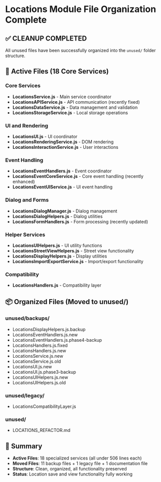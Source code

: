 # Locations Module File Organization Complete

## ✅ CLEANUP COMPLETED

All unused files have been successfully organized into the `unused/` folder structure.

## 📁 Active Files (18 Core Services)

### Core Services
- **LocationsService.js** - Main service coordinator
- **LocationsAPIService.js** - API communication (recently fixed)
- **LocationsDataService.js** - Data management and validation
- **LocationsStorageService.js** - Local storage operations

### UI and Rendering
- **LocationsUI.js** - UI coordinator
- **LocationsRenderingService.js** - DOM rendering
- **LocationsInteractionService.js** - User interactions

### Event Handling
- **LocationsEventHandlers.js** - Event coordinator
- **LocationsEventCoreService.js** - Core event handling (recently enhanced)
- **LocationsEventUIService.js** - UI event handling

### Dialog and Forms
- **LocationsDialogManager.js** - Dialog management
- **LocationsDialogHelpers.js** - Dialog utilities
- **LocationsFormHandlers.js** - Form processing (recently updated)

### Helper Services
- **LocationsUIHelpers.js** - UI utility functions
- **LocationsStreetViewHelpers.js** - Street view functionality
- **LocationsDisplayHelpers.js** - Display utilities
- **LocationsImportExportService.js** - Import/export functionality

### Compatibility
- **LocationsHandlers.js** - Compatibility layer

## 📦 Organized Files (Moved to unused/)

### unused/backups/
- LocationsDisplayHelpers.js.backup
- LocationsEventHandlers.js.new
- LocationsEventHandlers.js.phase4-backup
- LocationsHandlers.js.fixed
- LocationsHandlers.js.new
- LocationsService.js.new
- LocationsService.js.old
- LocationsUI.js.new
- LocationsUI.js.phase3-backup
- LocationsUIHelpers.js.new
- LocationsUIHelpers.js.old

### unused/legacy/
- LocationsCompatibilityLayer.js

### unused/
- LOCATIONS_REFACTOR.md

## 🎯 Summary

- **Active Files**: 18 specialized services (all under 506 lines each)
- **Moved Files**: 11 backup files + 1 legacy file + 1 documentation file
- **Structure**: Clean, organized, all functionality preserved
- **Status**: Location save and view functionality fully working
